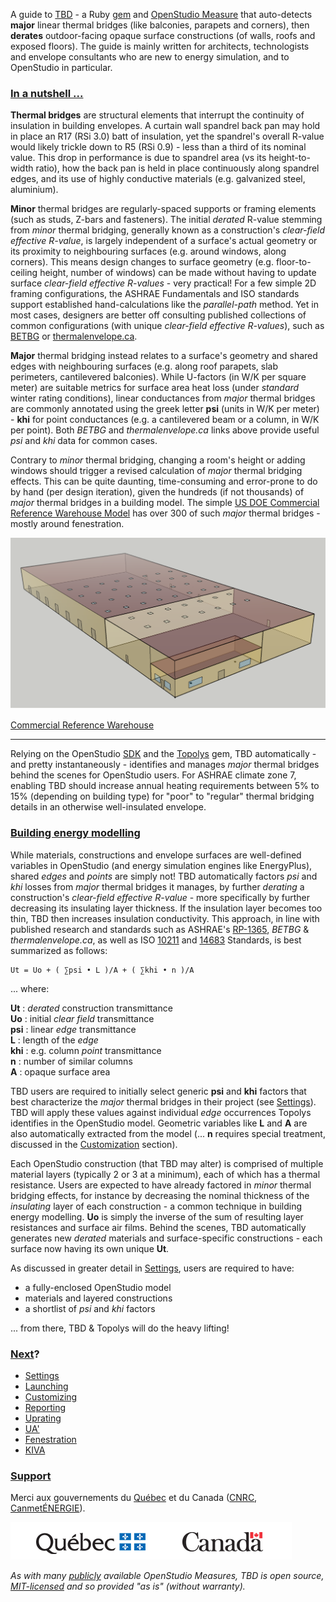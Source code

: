 A guide to [TBD](https://github.com/rd2/tbd "TBD source code repository on GitHub") - a Ruby [gem](https://rubygems.org/gems/tbd) and [OpenStudio Measure](https://nrel.github.io/OpenStudio-user-documentation/reference/measure_writing_guide/ "A guide to writing OpenStudio Measures") that auto-detects __major__ linear thermal bridges (like balconies, parapets and corners), then __derates__ outdoor-facing opaque surface constructions (of walls, roofs and exposed floors). The guide is mainly written for architects, technologists and envelope consultants who are new to energy simulation, and to OpenStudio in particular.

### [In a nutshell ...](#in-a-nutshell)

__Thermal bridges__ are structural elements that interrupt the continuity of insulation in building envelopes. A curtain wall spandrel back pan may hold in place an R17 (RSi 3.0) batt of insulation, yet the spandrel's overall R-value would likely trickle down to R5 (RSi 0.9) - less than a third of its nominal value. This drop in performance is due to spandrel area (vs its height-to-width ratio), how the back pan is held in place continuously along spandrel edges, and its use of highly conductive materials (e.g. galvanized steel, aluminium).

__Minor__ thermal bridges are regularly-spaced supports or framing elements (such as studs, Z-bars and fasteners). The initial _derated_ R-value stemming from _minor_ thermal bridging, generally known as a construction's _clear-field effective R-value_, is largely independent of a surface's actual geometry or its proximity to neighbouring surfaces (e.g. around windows, along corners). This means design changes to surface geometry (e.g. floor-to-ceiling height, number of windows) can be made without having to update surface _clear-field effective R-values_ - very practical! For a few simple 2D framing configurations, the ASHRAE Fundamentals and ISO standards support established hand-calculations like the _parallel-path_ method. Yet in most cases, designers are better off consulting published collections of common configurations (with unique _clear-field effective R-values_), such as [BETBG](https://www.bchydro.com/powersmart/business/programs/new-construction.html "Building Envelope Thermal Bridging Guide") or [thermalenvelope.ca](https://thermalenvelope.ca).

__Major__ thermal bridging instead relates to a surface's geometry and shared edges with neighbouring surfaces (e.g. along roof parapets, slab perimeters, cantilevered balconies). While U-factors (in W/K per square meter) are suitable metrics for surface area heat loss (under _standard_ winter rating conditions), linear conductances from _major_ thermal bridges are commonly annotated using the greek letter __psi__ (units in W/K per meter) - __khi__ for point conductances (e.g. a cantilevered beam or a column, in W/K per point). Both _BETBG_ and _thermalenvelope.ca_ links above provide useful _psi_ and _khi_ data for common cases.

Contrary to _minor_ thermal bridging, changing a room's height or adding windows should trigger a revised calculation of _major_ thermal bridging effects. This can be quite daunting, time-consuming and error-prone to do by hand (per design iteration), given the hundreds (if not thousands) of _major_ thermal bridges in a building model. The simple [US DOE Commercial Reference Warehouse Model](https://www.energy.gov/eere/buildings/commercial-reference-buildings "US DOE Commercial References") has over 300 of such _major_ thermal bridges - mostly around fenestration.

![US DOE Commercial Reference Warehouse](./assets/images/warehouse.png "US DOE Commercial Reference Warehouse")

[Commercial Reference Warehouse](#warehouse)

----

Relying on the OpenStudio [SDK](https://openstudio-sdk-documentation.s3.amazonaws.com/index.html "OpenStudio SDK") and the [Topolys](https://github.com/automaticmagic/topolys "Topolys source code repository on GitHub") gem, TBD automatically - and pretty instantaneously - identifies and manages _major_ thermal bridges behind the scenes for OpenStudio users. For ASHRAE climate zone 7, enabling TBD should increase annual heating requirements between 5% to 15% (depending on building type) for "poor" to "regular" thermal bridging details in an otherwise well-insulated envelope.

### [Building energy modelling](#building-energy-modelling)

While materials, constructions and envelope surfaces are well-defined variables in OpenStudio (and energy simulation engines like EnergyPlus), shared _edges_ and _points_ are simply not! TBD automatically factors _psi_ and _khi_ losses from _major_ thermal bridges it manages, by further _derating_ a construction's _clear-field effective R-value_ - more specifically by further decreasing its insulating layer thickness. If the insulation layer becomes too thin, TBD then increases insulation conductivity. This approach, in line with published research and standards such as ASHRAE's [RP-1365](https://www.techstreet.com/standards/rp-1365-thermal-performance-of-building-envelope-details-for-mid-and-high-rise-buildings?product_id=1806751), _BETBG_ & _thermalenvelope.ca_, as well as ISO [10211](https://www.iso.org/standard/65710.html) and [14683](https://www.iso.org/standard/65706.html) Standards, is best summarized as follows:
```
Ut = Uo + ( ∑psi • L )/A + ( ∑khi • n )/A
```
... where:

__Ut__ : _derated_ construction transmittance  
__Uo__ : initial _clear field_ transmittance  
__psi__ : linear _edge_ transmittance  
__L__ : length of the _edge_  
__khi__ : e.g. column _point_ transmittance  
__n__ : number of similar columns  
__A__ : opaque surface area  

TBD users are required to initially select generic __psi__ and __khi__ factors that best characterize the _major_ thermal bridges in their project (see [Settings](./pages/settings.html#tbd-menu-options "TBD settings")). TBD will apply these values against individual _edge_ occurrences Topolys identifies in the OpenStudio model. Geometric variables like __L__ and __A__ are also automatically extracted from the model (... __n__ requires special treatment, discussed in the [Customization](./pages/custom.html#khi-inputs "Customizing TBD inputs") section).

Each OpenStudio construction (that TBD may alter) is comprised of multiple material layers (typically 2 or 3 at a minimum), each of which has a thermal resistance. Users are expected to have already factored in _minor_ thermal bridging effects, for instance by decreasing the nominal thickness of the _insulating_ layer of each construction - a common technique in building energy modelling. __Uo__ is simply the inverse of the sum of resulting layer resistances and surface air films. Behind the scenes, TBD automatically generates new _derated_ materials and surface-specific constructions - each surface now having its own unique __Ut__.

As discussed in greater detail in [Settings](./pages/settings.html#minimal-model-requirements "TBD settings"), users are required to have:
- a fully-enclosed OpenStudio model
- materials and layered constructions
- a shortlist of _psi_ and _khi_ factors

... from there, TBD & Topolys will do the heavy lifting!

### [Next](#next)?

- [Settings](./pages/settings.html "TBD settings")
- [Launching](./pages/launch.html "Launching TBD as a process")
- [Customizing](./pages/custom.html "Customizing TBD inputs")
- [Reporting](./pages/reports.html "What TBD reports back")
- [Uprating](./pages/ut.html "Uprating options in TBD")
- [UA'](./pages/ua.html "TBD-generated UA' assessments")
- [Fenestration](./pages/subs.html "TBD fenestration options")
- [KIVA](./pages/kiva.html "Kiva support in TBD")  

### [Support](#support)

Merci aux gouvernements du [Québec](https://transitionenergetique.gouv.qc.ca) et du Canada ([CNRC](https://nrc.canada.ca/en/research-development/research-collaboration/research-centres/construction-research-centre), [CanmetÉNERGIE](https://www.nrcan.gc.ca/energy/offices-labs/canmet/ottawa-research-centre/the-built-environment/23341)).

![Thanks to the Quebec and Canadian governments](./sponsors/qc_can.png "Thanks to the Quebec and Canadian governments")

_As with many [publicly](https://bcl.nrel.gov/dashboard "OpenStudio's Building Component Library") available OpenStudio Measures, TBD is open source, [MIT-licensed](https://github.com/rd2/tbd/blob/master/LICENSE.md "TBD's MIT license") and so provided "as is" (without warranty)._
